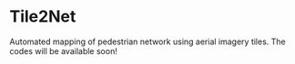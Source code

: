 # Tile2Net
Automated mapping of pedestrian network using aerial imagery tiles. The codes will be available soon! 
